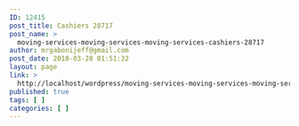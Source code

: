 ```yaml
---
ID: 12415
post_title: Cashiers 28717
post_name: >
  moving-services-moving-services-moving-services-cashiers-28717
author: mrgabonijeff@gmail.com
post_date: 2018-03-28 01:51:32
layout: page
link: >
  http://localhost/wordpress/moving-services-moving-services-moving-services-cashiers-28717/
published: true
tags: [ ]
categories: [ ]
---
```

